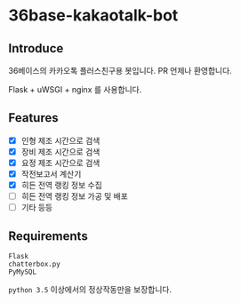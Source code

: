 # 36base-kakaotalk-bot

## Introduce
36베이스의 카카오톡 플러스친구용 봇입니다. PR 언제나 환영합니다.

Flask + uWSGI + nginx 를 사용합니다.

## Features
- [x] 인형 제조 시간으로 검색
- [x] 장비 제조 시간으로 검색
- [x] 요정 제조 시간으로 검색
- [x] 작전보고서 계산기
- [x] 히든 전역 랭킹 정보 수집
- [ ] 히든 전역 랭킹 정보 가공 및 배포
- [ ] 기타 등등

## Requirements
```
Flask
chatterbox.py
PyMySQL
```

`python 3.5` 이상에서의 정상작동만을 보장합니다.
